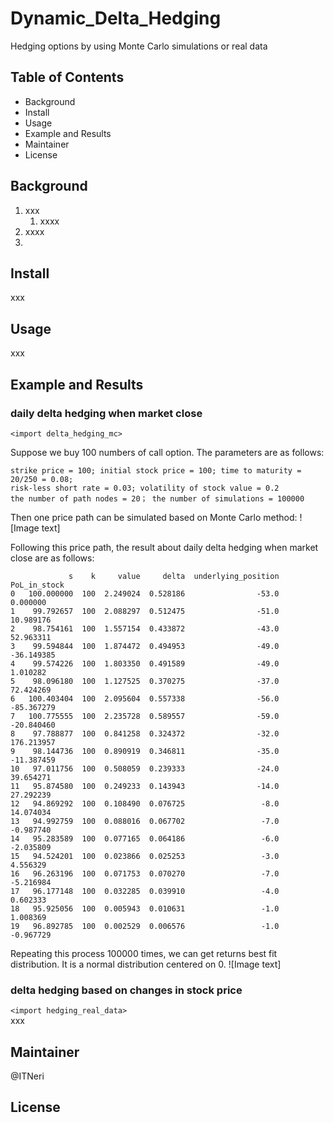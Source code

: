 # Dynamic_Delta_Hedging
Hedging options by using Monte Carlo simulations or real data  

## Table of Contents
- Background
- Install
- Usage
- Example and Results
- Maintainer
- License


## Background
1. xxx
    1. xxxx  
2. xxxx  
3. 

## Install
xxx

## Usage
xxx

## Example and Results
### daily delta hedging when market close  
`<import delta_hedging_mc>`  


Suppose we buy 100 numbers of call option. The parameters are as follows:  
```
strike price = 100; initial stock price = 100; time to maturity = 20/250 = 0.08;
risk-less short rate = 0.03; volatility of stock value = 0.2
the number of path nodes = 20； the number of simulations = 100000
```

Then one price path can be simulated based on Monte Carlo method:
![Image text]

Following this price path, the result about daily delta hedging when market close are as follows:
```
             s    k     value     delta  underlying_position  PoL_in_stock
0   100.000000  100  2.249024  0.528186                -53.0      0.000000
1    99.792657  100  2.088297  0.512475                -51.0     10.989176
2    98.754161  100  1.557154  0.433872                -43.0     52.963311
3    99.594844  100  1.874472  0.494953                -49.0    -36.149385
4    99.574226  100  1.803350  0.491589                -49.0      1.010282
5    98.096180  100  1.127525  0.370275                -37.0     72.424269
6   100.403404  100  2.095604  0.557338                -56.0    -85.367279
7   100.775555  100  2.235728  0.589557                -59.0    -20.840460
8    97.788877  100  0.841258  0.324372                -32.0    176.213957
9    98.144736  100  0.890919  0.346811                -35.0    -11.387459
10   97.011756  100  0.508059  0.239333                -24.0     39.654271
11   95.874580  100  0.249233  0.143943                -14.0     27.292239
12   94.869292  100  0.108490  0.076725                 -8.0     14.074034
13   94.992759  100  0.088016  0.067702                 -7.0     -0.987740
14   95.283589  100  0.077165  0.064186                 -6.0     -2.035809
15   94.524201  100  0.023866  0.025253                 -3.0      4.556329
16   96.263196  100  0.071753  0.070270                 -7.0     -5.216984
17   96.177148  100  0.032285  0.039910                 -4.0      0.602333
18   95.925056  100  0.005943  0.010631                 -1.0      1.008369
19   96.892785  100  0.002529  0.006576                 -1.0     -0.967729
```

Repeating this process 100000 times, we can get returns best fit distribution. It is a normal distribution centered on 0.
![Image text]



### delta hedging based on changes in stock price
`<import hedging_real_data>`  
xxx

## Maintainer
@ITNeri

## License
